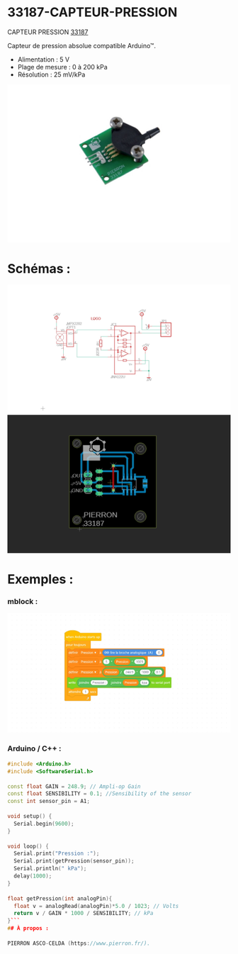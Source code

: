 # 33187-CAPTEUR-PRESSION

CAPTEUR PRESSION [33187](https://www.pierron.fr/capteur-de-pression-pour-arduinotm.html)

Capteur de pression absolue compatible Arduino™.
- Alimentation : 5 V
- Plage de mesure : 0 à 200 kPa
- Résolution : 25 mV/kPa

![L-33187](/img/L-33187.jpg)

# Schémas :

![SCH-33187](/img/SCH-33187.JPG)
![BRD-33187](/img/BRD-33187.JPG)

# Exemples :

### mblock :
![P1-33187](/img/P1-33187.JPG)

### Arduino / C++ :
```cpp
#include <Arduino.h>
#include <SoftwareSerial.h>

const float GAIN = 248.9; // Ampli-op Gain 
const float SENSIBILITY = 0.1; //Sensibility of the sensor
const int sensor_pin = A1;
 
void setup() {
  Serial.begin(9600);
}

void loop() {
  Serial.print("Pression :");
  Serial.print(getPression(sensor_pin));
  Serial.println(" kPa");
  delay(1000);
}

float getPression(int analogPin){
  float v = analogRead(analogPin)*5.0 / 1023; // Volts
  return v / GAIN * 1000 / SENSIBILITY; // kPa
}```
## À propos :

PIERRON ASCO-CELDA (https://www.pierron.fr/).



 
